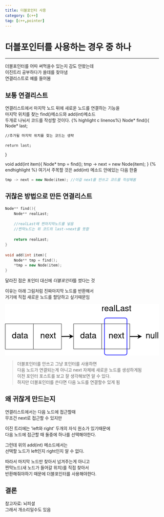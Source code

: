 ```yaml
---
title: 더블포인터 사용
category: [c++]
tag: [c++,pointer]
---
```

# 더블포인터를 사용하는 경우 중 하나

***
더블포인터를 어따 써먹을수 있는지 감도 안왔는데   
이진트리 공부하다가 쓸데를 찾아냄   
연결리스트로 예를 들어봄   
## 보통 연결리스트
연결리스트에서 마지막 노드 뒤에 새로운 노드를 연결하는 기능을   
마지막 위치를 찾는 find()메소드와 add(int)메소드   
두개로 나눠서 코드를 작성할 것이다.
{% highlight c linenos%}
Node* find(){
	Node* last;

	//추가될 마지막 위치를 찾는 코드는 생략

	return last;
}

void add(int item){
	Node* tmp = find();
	tmp -> next = new Node(item);
}
{% endhighlight %}
여기서 주목할 것은 add(int) 메소드 안에있는 다음 한줄
```c++
tmp -> next = new Node(item); //이걸 next를 안쓰고 코드를 작성해봄
```
## 귀찮은 방법으로 만든 연결리스트
```c++
Node** find(){
	Node** realLast;
	
	//realLast에 찐마지막노드를 넣음
	//찐막노드는 위 코드의 last->next를 뜻함
	
	return realLast;
}

void add(int item){
	Node** tmp = find();
	*tmp = new Node(item);
}
```
달라진 점은 포인터 대신에 *더블포인터*를 썼다는 것   
   
이유는 아래 그림처럼 진짜마지막 노드를 반환해서   
거기에 직접 새로운 노드를 할당하고 싶기때문임   
   
![realLast](/assets/double_pointer/realLast.png)   
    
> 더블포인터를 안쓰고 그냥 포인터를 사용하면   
다음 노드가 연결되는게 아니고 next 자체에 새로운 노드를 생성하게됨   
> 이전 포인터 포스트를 보고 잘 생각해보면 알 수 있다.   
> 하지만 더블포인터를 쓴다면 다음 노드를 연결할수 있게 됨   

## 왜 귀찮게 만드는지
연결리스트에서는 다음 노드에 접근할때   
무조건 next로 접근할 수 있지만   
   
이진 트리에는 'left와 right' 두개의 자식 원소가 있기때문에   
다음 노드에 접근할 때 둘중에 하나를 선택해야한다.   
   
그런데 위의 add(int) 메소드에서는   
선택할 노드가 left인지 right인지 알 수 없다.   
   
따라서 마지막 노드만 찾아서 넘겨주는게 아니고   
찐막노드(새 노드가 들어갈 위치)를 직접 찾아서   
반환해줘야하기 때문에 더블포인터를 사용해야한다.   

## 결론
참고자료: 뇌피셜   
그래서 개소리일수도 있음
